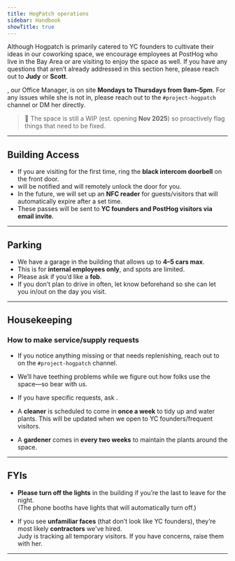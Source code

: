 ```yaml
---
title: HogPatch operations
sidebar: Handbook
showTitle: true
---
```



Although Hogpatch is primarily catered to YC founders to cultivate their ideas in our coworking space, we encourage employees at PostHog who live in the Bay Area or are visiting to enjoy the space as well. If you have any questions that aren’t already addressed in this section here, please reach out to **Judy** or **Scott**.

**<TeamMember name="Judy Opperwall" photo />**, our Office Manager, is on site **Mondays to Thursdays from 9am–5pm**. For any issues while she is not in, please reach out to the `#project-hogpatch` channel or DM her directly.


> 🚧 The space is still a WIP (est. opening **Nov 2025**) so proactively flag things that need to be fixed.

---

## Building Access

- If you are visiting for the first time, ring the **black intercom doorbell** on the front door.
- <TeamMember name="Judy Opperwall" photo /> will be notified and will remotely unlock the door for you.
- In the future, we will set up an **NFC reader** for guests/visitors that will automatically expire after a set time.
- These passes will be sent to **YC founders and PostHog visitors via email invite**.

---

## Parking

- We have a garage in the building that allows up to **4–5 cars max**.
- This is for **internal employees only**, and spots are limited.
- Please ask **<TeamMember name="Judy Opperwall" photo />** if you’d like a **fob**.
- If you don’t plan to drive in often, let <TeamMember name="Judy Opperwall" photo /> know beforehand so she can let you in/out on the day you visit.

---

## Housekeeping

### How to make service/supply requests

- If you notice anything missing or that needs replenishing, reach out to <TeamMember name="Judy Opperwall" photo /> on the `#project-hogpatch` channel.
- We’ll have teething problems while we figure out how folks use the space—so bear with us.
- If you have specific requests, ask <TeamMember name="Judy Opperwall" photo />.

- A **cleaner** is scheduled to come in **once a week** to tidy up and water plants. This will be updated when we open to YC founders/frequent visitors.
- A **gardener** comes in **every two weeks** to maintain the plants around the space.

---

## FYIs
  
- **Please turn off the lights** in the building if you’re the last to leave for the night.  
  (The phone booths have lights that will automatically turn off.)

- If you see **unfamiliar faces** (that don’t look like YC founders), they’re most likely **contractors** we've hired.  
  Judy is tracking all temporary visitors. If you have concerns, raise them with her.

---
